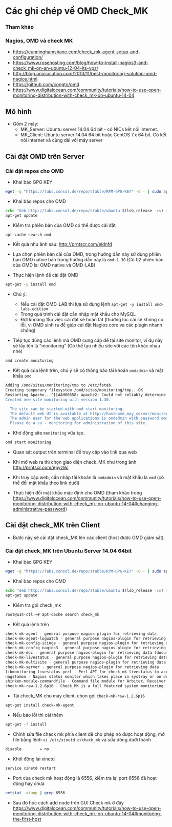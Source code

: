 ﻿# Các ghi chép về OMD Check_MK

### Tham khảo

### Nagios, OMD và check MK
- https://cunninghamshane.com/check_mk-agent-setup-and-configuration/
- https://www.rosehosting.com/blog/how-to-install-nagios3-and-check_mk-on-an-ubuntu-12-04-lts-vps/
- http://blog.unicsolution.com/2013/11/best-monitoring-solution-omd-nagios.html
- https://github.com/congto/omd
- https://www.digitalocean.com/community/tutorials/how-to-use-open-monitoring-distribution-with-check_mk-on-ubuntu-14-04

## Mô hình

- Gồm 2 máy: 
  - MK_Server: Ubuntu server 14.04 64 bit - có NICs kết nối internet.
  - MK_Client: Ubuntu server 14.04 64 bit hoặc CentOS 7.x 64 bit. Có kết nói internet và cùng dải với máy server

## Cài đặt OMD trên Server
### Cài đặt repos cho OMD

- Khai báo GPG KEY 
```sh
wget -q "https://labs.consol.de/repo/stable/RPM-GPG-KEY" -O - | sudo apt-key add -
```

- Khai báo repos cho OMD
```sh
echo "deb http://labs.consol.de/repo/stable/ubuntu $(lsb_release -cs) main" > /etc/apt/sources.list.d/labs-consol-stable.list
apt-get update
```

- Kiểm tra phiên bản của OMD có thể được cài đặt
```sh
apt-cache search omd
```

- Kết quả như ảnh sau: http://prntscr.com/eldnfd

- Lựa chọn phiên bản cài của OMD, trong hướng dẫn này sử dụng phiên bản OMD native bản trong hướng dẫn này là `omd-1.30` (Có 02 phiên bản của OMD là: OMD native và OMD-LAB)

- Thực hiện lệnh để cài đặt OMD
```sh
apt-get -y install omd 
```

- Chú ý: 
  - Nếu cài đặt OMD-LAB thì lựa sử dụng lệnh `apt-get -y install omd-labs-edition`
  - Trong quá trình cài đặt cần nhập mật khẩu cho MySQL
  - Đợi khoảng 15p việc cài đặt sẽ hoàn tất (thường lúc cài sẽ không có lỗi, vì OMD sinh ra để giúp cài đặt Nagios core và các plugin nhanh chóng)

- Tiếp tục dùng các lệnh mà OMD cung cấp để tại site monitor, ví dụ này sẽ lấy tên là "monitoring" (Có thể tạo nhiều site với các tên khác nhau nhé)

```sh
omd create monitoring
```

- Kết quả của lệnh trên, chú ý sẽ có thông báo tài khoản `omdadmin` và mật khẩu `omd`

```sh
Adding /omd/sites/monitoring/tmp to /etc/fstab.
Creating temporary filesystem /omd/sites/monitoring/tmp...OK
Restarting Apache...^[[AAH00558: apache2: Could not reliably determine the server's fully qualified domain name, using 127.0.0.1. Set the 'ServerName' directive globally to suppress this message
Created new site monitoring with version 1.30.

  The site can be started with omd start monitoring.
  The default web UI is available at http://hostname_may_server/monitoring/
  The admin user for the web applications is omdadmin with password omd.
  Please do a su - monitoring for administration of this site.
```

- Khở động site `monitoring` vừa tạo.

```sh
omd start monitoring
```

- Quan sát output trên terminal để truy cập vào link qua web
- Khi mở web ra thì chọn giao diện check_MK như trong ảnh http://prntscr.com/epyz9c 
- Khi truy cập web, cần nhập tài khoản là `omdadmin` và mật khẩu là `omd` (có thể đổi mật khẩu theo link dưới)

- Thực hiện đổi mật khẩu mặc định cho OMD (tham khảo trong https://www.digitalocean.com/community/tutorials/how-to-use-open-monitoring-distribution-with-check_mk-on-ubuntu-14-04#changing-administrative-password)


## Cài đặt check_MK trên Client
- Bước này sẽ cài đặt check_MK lên các client (host được OMD giám sát).

### Cài đặt check_MK trên Ubuntu Server 14.04 64bit

- Khai báo GPG KEY 
```sh
wget -q "https://labs.consol.de/repo/stable/RPM-GPG-KEY" -O - | sudo apt-key add -
```

- Khai báo repos cho OMD
```sh
echo "deb http://labs.consol.de/repo/stable/ubuntu $(lsb_release -cs) main" > /etc/apt/sources.list.d/labs-consol-stable.list
apt-get update
```
- Kiểm tra gói check_mk
```sh
root@u14-ctl:~# apt-cache search check_mk
```

- Kết quả lệnh trên

```sh
check-mk-agent - general purpose nagios-plugin for retrieving data
check-mk-agent-logwatch - general purpose nagios-plugin for retrieving data
check-mk-config-icinga - general purpose nagios-plugin for retrieving data
check-mk-config-nagios3 - general purpose nagios-plugin for retrieving data
check-mk-doc - general purpose nagios-plugin for retrieving data (documentation)
check-mk-livestatus - general purpose nagios-plugin for retrieving data
check-mk-multisite - general purpose nagios-plugin for retrieving data
check-mk-server - general purpose nagios-plugin for retrieving data
libmonitoring-livestatus-perl - Perl API for check_mk livestatus to access runtime
nagstamon - Nagios status monitor which takes place in systray or on desktop
shinken-module-commandfile - Command file module for Arbiter, Receiver or Poller
check-mk-raw-1.2.6p16 - Check_MK is a full featured system monitoring
```

- Tải check_MK cho máy client, chọn gói `check-mk-raw-1.2.6p16`
```sh
apt-get install check-mk-agent
```

- Nếu báo lỗi thì cài thêm
```sh
apt-get -f install
```

- Chỉnh sửa file check mk phía client để cho phép nó được hoạt động, mở file bằng lệnh `vi /etc/xinetd.d/check_mk` và sửa dòng dưới thành


```sh
disable        = no
```

- Khởi động lại xinetd

```sh
service xinetd restart
```

- Port của check mk hoạt động là 6556, kiểm tra lại port 6556 đã hoạt động hay chưa

```sh
netstat -atunp | grep 6556
```

- Sau đó học cách add node trên GUI Check mk ở đây
https://www.digitalocean.com/community/tutorials/how-to-use-open-monitoring-distribution-with-check_mk-on-ubuntu-14-04#monitoring-the-first-host




